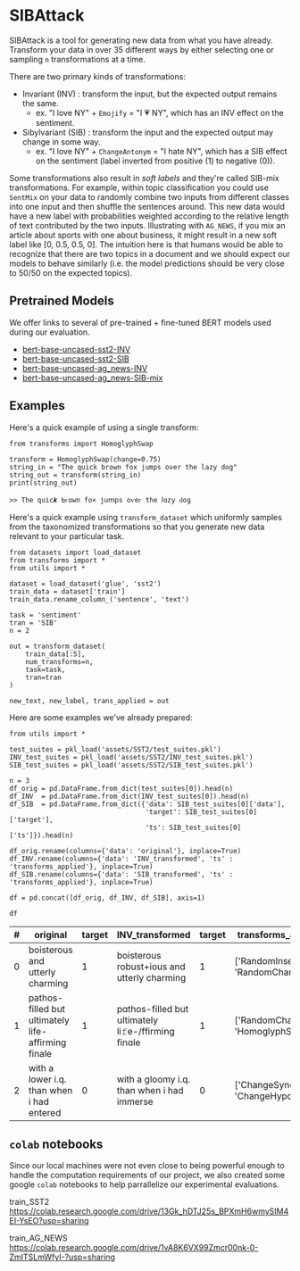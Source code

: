# SIBAttack

SIBAttack is a tool for generating new data from what you have already. Transform your data in over 35 different ways by either selecting one or sampling `n` transformations at a time. 

There are two primary kinds of transformations:
- Invariant (INV) : transform the input, but the expected output remains the same.
  - ex. "I love NY" + `Emojify` = "I 💗 NY", which has an INV effect on the sentiment.
- Sibylvariant (SIB) : transform the input and the expected output may change in some way.
  - ex. "I love NY" + `ChangeAntonym` = "I hate NY", which has a SIB effect on the sentiment (label inverted from positive (1) to negative (0)).
  
Some transformations also result in *soft labels* and they're called SIB-mix transformations. For example, within topic classification you could use `SentMix` on your data to randomly combine two inputs from different classes into one input and then shuffle the sentences around. This new data would have a new label with probabilities weighted according to the relative length of text contributed by the two inputs. Illustrating with `AG_NEWS`, if you mix an article about sports with one about business, it might result in a new soft label like [0, 0.5, 0.5, 0]. The intuition here is that humans would be able to recognize that there are two topics in a document and we should expect our models to behave similarly (i.e. the model predictions should be very close to 50/50 on the expected topics). 

## Pretrained Models

We offer links to several of pre-trained + fine-tuned BERT models used during our evaluation. 

- [bert-base-uncased-sst2-INV](https://drive.google.com/file/d/17rytP7-qSJbgD1r3cpvgqr1JO-viV09V/view?usp=sharing)
- [bert-base-uncased-sst2-SIB](https://drive.google.com/file/d/18XPJxlkuOn5gHQaBZK9NVRxqv1CRd-xE/view?usp=sharing)
- [bert-base-uncased-ag_news-INV](https://drive.google.com/file/d/1Z7lqIrFh8pE7_Rh4R_eBPvtutYWTAecL/view?usp=sharing)
- [bert-base-uncased-ag_news-SIB-mix](https://drive.google.com/file/d/1zIIoQbqZqqvSFhp6ovSv6szrDzYUHlMr/view?usp=sharing)

## Examples

Here's a quick example of using a single transform:

```
from transforms import HomoglyphSwap

transform = HomoglyphSwap(change=0.75)
string_in = "The quick brown fox jumps over the lazy dog"
string_out = transform(string_in)
print(string_out) 

>> Tհe quіc𝒌 Ьⲅоԝn 𝚏о× ϳuｍрѕ оѵеⲅ 𝚝հе ⅼɑzу ԁoɡ
```

Here's a quick example using `transform_dataset` which uniformly samples from the taxonomized transformations so that you generate new data relevant to your particular task. 

```
from datasets import load_dataset
from transforms import *
from utils import *

dataset = load_dataset('glue', 'sst2')
train_data = dataset['train']
train_data.rename_column_('sentence', 'text')

task = 'sentiment'
tran = 'SIB'
n = 2

out = transform_dataset(
    train_data[:5], 
    num_transforms=n, 
    task=task, 
    tran=tran
)

new_text, new_label, trans_applied = out
```

Here are some examples we've already prepared:

```
from utils import *

test_suites = pkl_load('assets/SST2/test_suites.pkl')
INV_test_suites = pkl_load('assets/SST2/INV_test_suites.pkl')
SIB_test_suites = pkl_load('assets/SST2/SIB_test_suites.pkl')

n = 3
df_orig = pd.DataFrame.from_dict(test_suites[0]).head(n)
df_INV  = pd.DataFrame.from_dict(INV_test_suites[0]).head(n)
df_SIB  = pd.DataFrame.from_dict({'data': SIB_test_suites[0]['data'], 
                                  'target': SIB_test_suites[0]['target'],
                                  'ts': SIB_test_suites[0]['ts']}).head(n)

df_orig.rename(columns={'data': 'original'}, inplace=True)
df_INV.rename(columns={'data': 'INV_transformed', 'ts' : 'transforms_applied'}, inplace=True)
df_SIB.rename(columns={'data': 'SIB_transformed', 'ts' : 'transforms_applied'}, inplace=True)

df = pd.concat([df_orig, df_INV, df_SIB], axis=1)

df
```

|**#**|**original**|**target**|**INV\_transformed**|**target**|**transforms\_applied**|**SIB\_transformed**|**target**|**transforms\_applied**|
|-----|-----|-----|-----|-----|-----|-----|-----|-----|
|0|boisterous and utterly charming |1|boisterous robust+ious and utterly charming|1|['RandomInsertion', 'RandomCharInsert']|boisterous and utterly charming  That being said, I loved it. 💁🏽‍♂|1|['InsertPositivePhrase', 'AddPositiveEmoji']|
|1|pathos-filled but ultimately life-affirming finale |1|рɑthos-fіlled but սⅼtimatеly li𝚏e-/ffirmiոɡ finɑlе |1|['RandomCharSubst', 'HomoglyphSwap']|pathos-filled but ultimately life-affirming finale  https://www.dictionary.com/browse/clunky 🙋|1|['AddNegativeLink', 'AddPositiveEmoji']|
|2|with a lower i.q. than when i had entered |0|with a gloomy i.q. than when i had immerse |0|['ChangeSynonym', 'ChangeHyponym']|with a lower i.q. than when i had entered  👨‍❤‍💋‍👨 That being said, I liked it.|1|['AddPositiveEmoji', 'InsertPositivePhrase']|


## `colab` notebooks

Since our local machines were not even close to being powerful enough to handle the computation requirements of our project, we also created some google `colab` notebooks to help parrallelize our experimental evaluations. 

train_SST2
https://colab.research.google.com/drive/13Gk_hDTJ25s_BPXmH6wmySIM4EI-YsEO?usp=sharing

train_AG_NEWS
https://colab.research.google.com/drive/1vA8K6VX99Zmcr00nk-0-ZmITSLmWfyI-?usp=sharing
